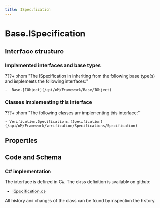 ```yaml
---
title: ISpecification
---
```


# Base.ISpecification



## Interface structure

### Implemented interfaces and base types

???+ bhom "The ISpecification in inheriting from the following base type(s) and implements the following interfaces:"

    -  Base.[IObject](/api/oM/Framework/Base/IObject)


### Classes implementing this interface

???+ bhom "The following classes are implementing this interface:"

    - Verification.Specifications.[Specification](/api/oM/Framework/Verification/Specifications/Specification)


## Properties

## Code and Schema

### C# implementation

The interface is defined in C#. The class definition is available on github:

- [ISpecification.cs](https://github.com/BHoM/BHoM/blob/develop/BHoM/Interface/ISpecification.cs)

All history and changes of the class can be found by inspection the history.
